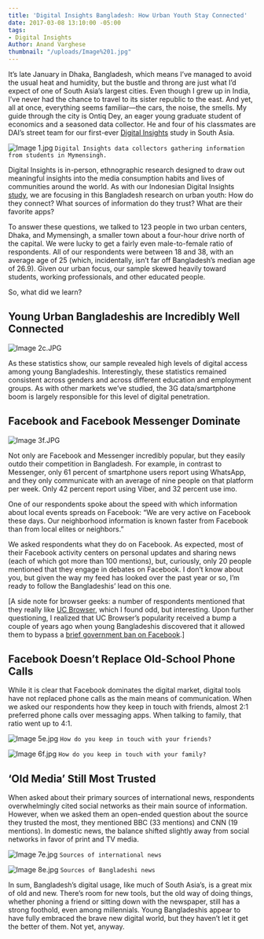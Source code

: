 ```yaml
---
title: 'Digital Insights Bangladesh: How Urban Youth Stay Connected'
date: 2017-03-08 13:10:00 -05:00
tags:
- Digital Insights
Author: Anand Varghese
thumbnail: "/uploads/Image%201.jpg"
---
```


It’s late January in Dhaka, Bangladesh, which means I’ve managed to avoid the usual heat and humidity, but the bustle and throng are just what I’d expect of one of South Asia’s largest cities. Even though I grew up in India, I’ve never had the chance to travel to its sister republic to the east. And yet, all at once, everything seems familiar—the cars, the noise, the smells. My guide through the city is Ontiq Dey, an eager young graduate student of economics and a seasoned data collector. He and four of his classmates are DAI’s street team for our first-ever [Digital Insights](https://dai-global-digital.com/tags/?tag=digital-insights) study in South Asia.

![Image 1.jpg](/uploads/Image%201.jpg)
`Digital Insights data collectors gathering information from students in Mymensingh.`

<!--more-->

Digital Insights is in-person, ethnographic research designed to draw out meaningful insights into the media consumption habits and lives of communities around the world. As with our Indonesian Digital Insights [study](https://dai-global-digital.com/indonesia-digital-insights.html), we are focusing in this Bangladesh research on urban youth: How do they connect? What sources of information do they trust? What are their favorite apps?

To answer these questions, we talked to 123 people in two urban centers, Dhaka, and Mymensingh, a smaller town about a four-hour drive north of the capital. We were lucky to get a fairly even male-to-female ratio of respondents. All of our respondents were between 18 and 38, with an average age of 25 (which, incidentally, isn’t far off Bangladesh’s median age of 26.9). Given our urban focus, our sample skewed heavily toward students, working professionals, and other educated people.

So, what did we learn?

## Young Urban Bangladeshis are Incredibly Well Connected

![Image 2c.JPG](/uploads/Image%202c.JPG)

As these statistics show, our sample revealed high levels of digital access among young Bangladeshis. Interestingly, these statistics remained consistent across genders and across different education and employment groups. As with other markets we’ve studied, the 3G data/smartphone boom is largely responsible for this level of digital penetration.

## Facebook and Facebook Messenger Dominate

![Image 3f.JPG](/uploads/Image%203f.JPG)

Not only are Facebook and Messenger incredibly popular, but they easily outdo their competition in Bangladesh. For example, in contrast to Messenger, only 61 percent of smartphone users report using WhatsApp, and they only communicate with an average of nine people on that platform per week. Only 42 percent report using Viber, and 32 percent use imo.

One of our respondents spoke about the speed with which information about local events spreads on Facebook: “We are very active on Facebook these days. Our neighborhood information is known faster from Facebook than from local elites or neighbors.”

We asked respondents what they do on Facebook. As expected, most of their Facebook activity centers on personal updates and sharing news (each of which got more than 100 mentions), but, curiously, only 20 people mentioned that they engage in debates on Facebook. I don’t know about you, but given the way my feed has looked over the past year or so, I’m ready to follow the Bangladeshis’ lead on this one.

\[A side note for browser geeks: a number of respondents mentioned that they really like [UC Browser](https://play.google.com/store/apps/details?id=com.UCMobile.intl&hl=en), which I found odd, but interesting. Upon further questioning, I realized that UC Browser’s popularity received a bump a couple of years ago when young Bangladeshis discovered that it allowed them to bypass a [brief government ban on Facebook](http://www.voanews.com/a/bangladesh-lifts-ban-facebook/3097865.html).\]

## Facebook Doesn’t Replace Old-School Phone Calls

While it is clear that Facebook dominates the digital market, digital tools have not replaced phone calls as the main means of communication. When we asked our respondents how they keep in touch with friends, almost 2:1 preferred phone calls over messaging apps. When talking to family, that ratio went up to 4:1.

![Image 5e.jpg](/uploads/Image%205e.jpg)
`How do you keep in touch with your friends?`

![Image 6f.jpg](/uploads/Image%206f.jpg)
`How do you keep in touch with your family?`

## ‘Old Media’ Still Most Trusted

When asked about their primary sources of international news, respondents overwhelmingly cited social networks as their main source of information. However, when we asked them an open-ended question about the source they trusted the most, they mentioned BBC (33 mentions) and CNN (19 mentions). In domestic news, the balance shifted slightly away from social networks in favor of print and TV media.

![Image 7e.jpg](/uploads/Image%207e.jpg)
`Sources of international news`

![Image 8e.jpg](/uploads/Image%208e.jpg)
`Sources of Bangladeshi news`

In sum, Bangladesh’s digital usage, like much of South Asia’s, is a great mix of old and new. There’s room for new tools, but the old way of doing things, whether phoning a friend or sitting down with the newspaper, still has a strong foothold, even among millennials. Young Bangladeshis appear to have fully embraced the brave new digital world, but they haven’t let it get the better of them. Not yet, anyway.